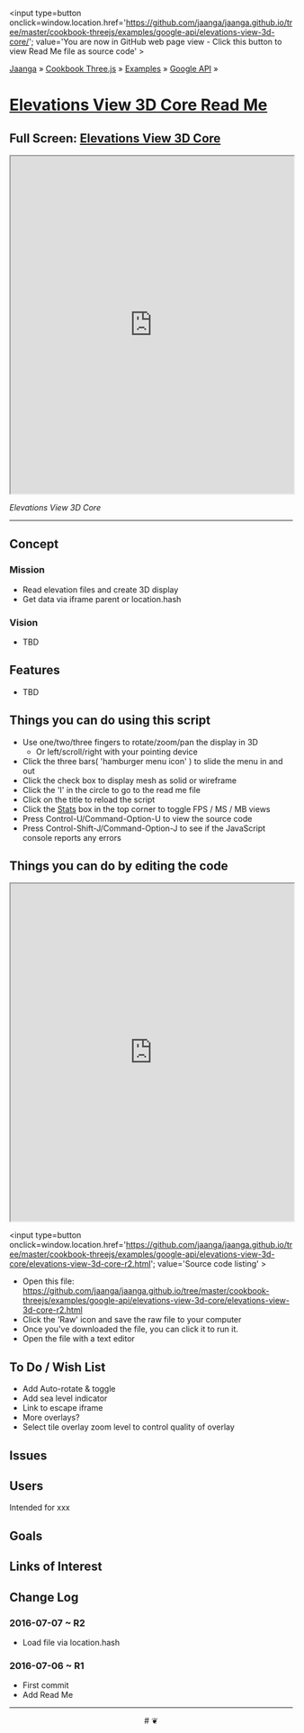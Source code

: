 <span style=display:none; >[You are now in GitHub source code view - click this link to view Read Me file as a web page]
( https://jaanga.github.io/cookbook-threejs/examples/google-api/elevations-view-3d-core/index.html#readme.md "View file as a web page." ) </span>
<input type=button onclick=window.location.href='https://github.com/jaanga/jaanga.github.io/tree/master/cookbook-threejs/examples/google-api/elevations-view-3d-core/'; value='You are now in GitHub web page view - Click this button to view Read Me file as source code' >

[Jaanga]( http://jaanga.github.io ) &raquo; [Cookbook Three.js]( http://jaanga.github.io/cookbook-threejs/  ) &raquo;
[Examples]( https://jaanga.github.io/cookbook-threejs/examples/ ) &raquo; [Google API]( https://jaanga.github.io/cookbook-threejs/examples/google-api/ ) &raquo;

[Elevations View 3D Core Read Me]( https://jaanga.github.io/cookbook-threejs/examples/google-api/google-maps-api-elevations-for-tiles/index.html#readme.md )
===

## Full Screen: [Elevations View 3D Core ]( https://jaanga.github.io/cookbook-threejs/examples/google-api/elevations-view-3d-core/index.html )


<img src="" style=display:none; width=800 >

<iframe src=http://jaanga.github.io/cookbook-threejs/examples/google-api/elevations-view-3d-core/index.html#../elevations/elevations_27.7111_86.7123_z12_t4_500x500_.txt width=100% height=600px ></iframe>

_Elevations View 3D Core_

***

## Concept

### Mission

* Read elevation files and create 3D display
* Get data via iframe parent or location.hash


### Vision

* TBD


## Features

* TBD


## Things you can do using this script

* Use one/two/three fingers to rotate/zoom/pan the display in 3D
	* Or left/scroll/right with your pointing device 
* Click the three bars( 'hamburger menu icon' ) to slide the menu in and out
* Click the check box to display mesh as solid or wireframe
* Click the 'I' in the circle to go to the read me file
* Click on the title to reload the script
* Click the [Stats]( https://github.com/mrdoob/stats.js/ ) box in the top corner to toggle FPS / MS / MB views
* Press Control-U/Command-Option-U to view the source code
* Press Control-Shift-J/Command-Option-J to see if the JavaScript console reports any errors



## Things you can do by editing the code

<iframe src='https://jaanga.github.io/cookbook-html/examples/libraries/ace-editor/ace-view-r1.html#
	https://jaanga.github.io/cookbook-threejs/examples/google-api/elevations-view-3d-core/elevations-view-3d-core-r2.html' width=100% height=600 ></iframe>

<input type=button onclick=window.location.href='https://github.com/jaanga/jaanga.github.io/tree/master/cookbook-threejs/examples/google-api/elevations-view-3d-core/elevations-view-3d-core-r2.html';
value='Source code listing' >


* Open this file: https://github.com/jaanga/jaanga.github.io/tree/master/cookbook-threejs/examples/google-api/elevations-view-3d-core/elevations-view-3d-core-r2.html
* Click the 'Raw' icon and save the raw file to your computer
* Once you've downloaded the file, you can click it to run it.
* Open the file with a text editor


## To Do / Wish List

* Add Auto-rotate & toggle
* Add sea level indicator
* Link to escape iframe
* More overlays?
* Select tile overlay zoom level to control quality of overlay
 


## Issues


## Users

Intended for xxx


## Goals


## Links of Interest


## Change Log

### 


### 2016-07-07 ~ R2

* Load file via location.hash

### 2016-07-06 ~ R1

* First commit
* Add Read Me


***

<center title='Jaanga ~ your 3D happy place' >
# <a href=javascript:window.scrollTo(0,0); style=text-decoration:none; > ❦ </a>
</center>

